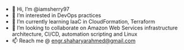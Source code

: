 - 👋 Hi, I’m @iamsherry97
- 👀 I’m interested in DevOps practices 
- 🌱 I’m currently learning IaaC in CloudFormation, Terraform 
- 💞️ I’m looking to collaborate on Amazon Web Services infrastructure architecture, CI/CD, automation scripting and Linux
- 📫 Reach me @ engr.shaharyarahmed@gmail.com

<!---
iamsherry97/iamsherry97 is a ✨ special ✨ repository because its `README.md` (this file) appears on your GitHub profile.
You can click the Preview link to take a look at your changes.
--->
